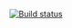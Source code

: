 [![Build status](https://ci.appveyor.com/api/projects/status/9litncsulb5imt2y?svg=true)](https://ci.appveyor.com/project/MaryVanyush/arraybuffer)